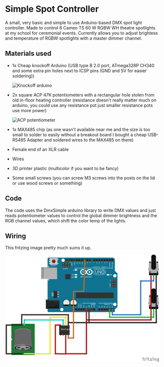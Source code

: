 # Simple Spot Controller
A small, very basic and simple to use Arduino-based DMX spot light controller.
Made to control 6 Cameo TS 60 W RGBW WH theatre spotlights at my school for ceremonial events.
Currently allows you to adjust brightess and temperature of RGBW spotlights with a master dimmer channel.

## Materials used
- 1x Cheap knockoff Arduino (USB type B 2.0 port, ATmega328P CH340 and some extra pin holes next to ICSP pins (GND and 5V for easier soldering))

  <img src="https://github.com/emeraldtip/Simple-Spot-Controller/assets/48155462/6e12076b-c05f-493c-bd3f-e054b200af39/" alt="Knockoff arduino" width="200">


- 2x square ACP 47K potentiometers with a rectangular hole stolen from old in-floor heating controller (resistance doesn't really matter much on arduino, you could use any resistance pot just smaller resistance pots use more power)

  <img src="https://github.com/emeraldtip/Simple-Spot-Controller/assets/48155462/1f7339a0-cedc-4423-9a0b-40a2b7cbbc71" alt="ACP potentiometer" width="100">

- 1x MAX485 chip (as one wasn't available near me and the size is too small to solder to easily without a breakout board I bought a cheap USB-RS485 Adapter and soldered wires to the MAX485 on there)
- Female end of an XLR cable
- Wires
- 3D printer plastic (multicolor if you want to be fancy)
- Some small screws (you can screw M3 screws into the posts on the lid or use wood screws or something)

## Code
The code uses the DmxSimple arduino library to write DMX values and just reads potentiometer values to control the global dimmer brightness and the RGB channel values, which shift the color temp of the lights.

## Wiring
This fritzing image pretty much sums it up.

<img src="https://github.com/emeraldtip/Simple-Spot-Controller/blob/master/Schematics/SimpleSpotController_bb.png" alt="Fritzing schematic" width="600">
